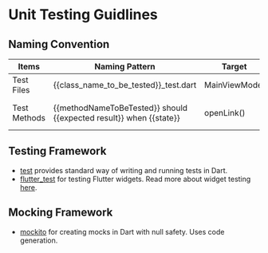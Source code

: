 # Unit Testing Guidlines

## Naming Convention

|Items|Naming Pattern|Target|Example
|---|---|---|---|
|Test Files|{{class_name_to_be_tested}}_test.dart|MainViewModel|main_view_model_test.dart|
|Test Methods|{{methodNameToBeTested}} should {{expected result}} when {{state}}|openLink()|openLink should trigger open uri when internet connection not available()|

## Testing Framework

- [test](https://pub.dev/packages/test) provides standard way of writing and running tests in Dart.
- [flutter_test](https://api.flutter.dev/flutter/flutter_test/flutter_test-library.html) for testing Flutter widgets. Read more about widget testing [here](https://docs.flutter.dev/cookbook/testing/widget/introduction).

## Mocking Framework

- [mockito](https://pub.dev/packages/mockito) for creating mocks in Dart with null safety. Uses code generation.